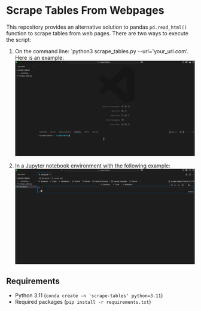 # Scrape Tables From Webpages
This repository provides an alternative solution to pandas `pd.read_html()` function to scrape tables from web pages. There are two ways to execute the script:
1. On the command line: `python3 scrape_tables.py --url='your_url.com'. Here is an example:
![Example on command line](images/scrape-tables.gif)

2. In a Jupyter notebook environment with the following example:
![Example with Jupyter notebook](images/scrape-table-jupyter.gif)
## Requirements
- Python 3.11 (`conda create -n 'scrape-tables' python=3.11`)
- Required packages (`pip install -r requirements.txt`)